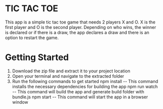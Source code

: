 TIC TAC TOE
===================================

This app is a simple tic tac toe game that needs 2 players X and O. X is the first player and O is the second player. Depending on who wins, the winner is declared or if there is a draw, the app declares a draw and there is an option to restart the game.

Getting Started
==================

1. Download the zip file and extract it to your project location
2. Open your terminal and navigate to the extracted folder
3. Run the following commands to get started
	npm install -- This command installs the necessary dependencies for  building the app
	npm run watch -- This command will build the app and generate build folder with bundle.js
	npm start -- This command will start the app in a browser window

